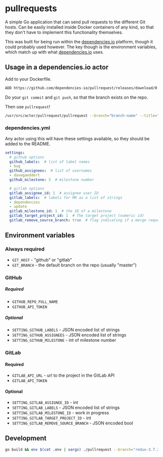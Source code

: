 # pullrequests

A simple Go application that can send pull requests to the different Git hosts.
Can be easily installed inside Docker containers of any kind, so that they don't
have to implement this functionality themselves.

This was built for being run within the [dependencies.io](https://www.dependencies.io) platform, though it could probably used however. The key though is the environment variables, which match up with what [dependencies.io](https://www.dependencies.io) uses.

## Usage in a dependencies.io actor

Add to your Dockerfile.

```sh
ADD https://github.com/dependencies-io/pullrequest/releases/download/0.1.0/pullrequest_0.1.0_linux_amd64.tar.gz /usr/src/actor/pullrequest
```

Do your `git commit` and `git push`, so that the branch exists on the repo.

Then use `pullrequest`!

```sh
/usr/src/actor/pullrequest/pullrequest --branch="branch-name" --title="PR title" --body="PR body"
```

### dependencies.yml

Any actor using this will have these settings available, so they should be added to the README.

```yaml
settings:
  # github options
  github_labels:  # list of label names
  - bug
  github_assignees:  # list of usernames
  - davegaeddert
  github_milestone: 3  # milestone number

  # gitlab options
  gitlab_assignee_id: 1  # assignee user ID
  gitlab_labels:  # labels for MR as a list of strings
  - dependencies
  - update
  gitlab_milestone_id: 1  # the ID of a milestone
  gitlab_target_project_id: 1  # The target project (numeric id)
  gitlab_remove_source_branch: true  # flag indicating if a merge request should remove the source branch when merging
```

## Environment variables

### Always required

- `GIT_HOST` - "github" or "gitlab"
- `GIT_BRANCH` - the default branch on the repo (usually "master")

### GitHub

##### Required

- `GITHUB_REPO_FULL_NAME`
- `GITHUB_API_TOKEN`

##### Optional

- `SETTING_GITHUB_LABELS` - JSON encoded list of strings
- `SETTING_GITHUB_ASSIGNEES` - JSON encoded list of strings
- `SETTING_GITHUB_MILESTONE` - int of milestone number

### GitLab

#### Required

- `GITLAB_API_URL` - url to the project in the GitLab API
- `GITLAB_API_TOKEN`

#### Optional

- `SETTING_GITLAB_ASSIGNEE_ID` - int
- `SETTING_GITLAB_LABELS` - JSON encoded list of strings
- `SETTING_GITLAB_MILESTONE_ID` - work in progress
- `SETTING_GITLAB_TARGET_PROJECT_ID` - int
- `SETTING_GITLAB_REMOVE_SOURCE_BRANCH` - JSON encoded bool

## Development

```sh
go build && env $(cat .env | xargs) ./pullrequest --branch="redux-3.7.2-11.1.0" --title=test --body="Testing it out"
```
